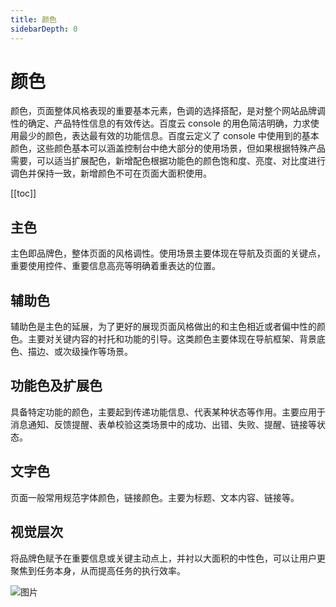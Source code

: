 ```yaml
---
title: 颜色
sidebarDepth: 0
---
```


# 颜色

颜色，页面整体风格表现的重要基本元素，色调的选择搭配，是对整个网站品牌调性的确定、产品特性信息的有效传达。百度云 console 的用色简洁明确，力求使用最少的颜色，表达最有效的功能信息。百度云定义了 console 中使用到的基本颜色，这些颜色基本可以涵盖控制台中绝大部分的使用场景，但如果根据特殊产品需要，可以适当扩展配色，新增配色根据功能色的颜色饱和度、亮度、对比度进行调色并保持一致，新增颜色不可在页面大面积使用。

[[toc]]

## 主色

主色即品牌色，整体页面的风格调性。使用场景主要体现在导航及页面的关键点，重要使用控件、重要信息高亮等明确着重表达的位置。

<color-copyer color="#19233c" text="黑色主色" />
<color-copyer color="#108cee" text="蓝色主色" />

## 辅助色

辅助色是主色的延展，为了更好的展现页面风格做出的和主色相近或者偏中性的颜色。主要对关键内容的衬托和功能的引导。这类颜色主要体现在导航框架、背景底色、描边、或次级操作等场景。
<color-copyer color="#121a2c" text="侧边导航配合辅助" />
<color-copyer color="#ea2e2e" text="重点提醒或细节突出等小面积辅助" />
<color-copyer color="#eaf6fe" type="dark" text="次级操作以及按钮" />
<color-copyer color="#eceff8" type="dark" text="边框线／强按钮禁用" />
<color-copyer color="#f6f7fb" type="dark" text="浅背景色／弱按钮禁用颜色" />


## 功能色及扩展色

具备特定功能的颜色，主要起到传递功能信息、代表某种状态等作用。主要应用于消息通知、反馈提醒、表单校验这类场景中的成功、出错、失败、提醒、链接等状态。

<div class="color-box-wrp">
<color-copyer color="#0776dd" text="强调加强" />
<color-copyer color="#108cee" text="链接/强按钮/说明色" />
<color-copyer color="#35a2f8" text="链接/强按钮 hover 用色" />
<color-copyer color="#6dbefd" type="dark" text="展示/其他特殊情况" />
<color-copyer color="#8fcdfd" type="dark" text="展示/其他特殊情况" />
<color-copyer color="#c6e6fc" type="dark" text="弱按钮 hover 及次操作" />
<color-copyer color="#eaf6fe" type="dark" text="弱按钮及次操作" />
</div>

<div class="color-box-wrp">
<color-copyer color="#5fb333" text="成功色" />
<color-copyer color="#80c85b" text="展示/其他特殊情况" />
<color-copyer color="#a5da89" type="dark" text="展示/其他特殊情况" />
<color-copyer color="#d1f3c0" type="dark" text="展示/其他特殊情况" />
<color-copyer color="#f1fdeb" type="dark" text="展示/其他特殊情况" />
</div>


<div class="color-box-wrp">
<color-copyer color="#ea2e2e" text="失败色" />
<color-copyer color="#f56464" text="展示/其他特殊情况" />
<color-copyer color="#f28b8b" text="展示/其他特殊情况" />
<color-copyer color="#fbdbdb" type="dark" text="展示/其他特殊情况" />
<color-copyer color="#fff5f5" type="dark" text="底色/展示用色" />
</div>

<div class="color-box-wrp">
<color-copyer color="#f39000" text="警告色" />
<color-copyer color="#f7a73f" text="展示/其他特殊情况" />
<color-copyer color="#fbca8c" text="展示/其他特殊情况" />
<color-copyer color="#fde7cc" type="dark" text="展示/其他特殊情况" />
<color-copyer color="#fcf7f1" type="dark" text="底色/展示用色" />
</div>






## 文字色

页面一般常用规范字体颜色，链接颜色。主要为标题、文本内容、链接等。

<color-copyer color="#333333" text="标题/重要文本色" />
<color-copyer color="#666666" text="普通文本色" />
<color-copyer color="#999999" text="禁用/弱文本颜色" />
<color-copyer color="#108cee" text="链接/高亮文本" />
<color-copyer color="#8d99b0" text="侧边导航标题" />





## 视觉层次

将品牌色赋予在重要信息或关键主动点上，并衬以大面积的中性色，可以让用户更聚焦到任务本身，从而提高任务的执行效率。

![图片](http://baiduyun-guideline.bj.bcebos.com/console/style/color/05_2x.png)






<!-- 样式配置文件 -->

<style>
    /*蓝色颜色列表配置项*/
    div.wrp#blue .colorBox.light p{
        color:#108cee;
    }
    /*绿色颜色列表配置项*/
    div.wrp#green .colorBox.light p{
        color:#5fb333;
    }
    /*红色颜色列表配置项*/
    div.wrp#red .colorBox.light p{
        color:#ea2e2e;
    }
    /*橙色颜色列表配置项*/
    div.wrp#orange .colorBox.light p{
        color:#f39000;
    }
</style>



